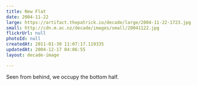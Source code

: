 ```yaml
---
title: New Flat
date: 2004-11-22
large: https://artifact.thepatrick.io/decade/large/2004-11-22-1723.jpg
small: http://cdn.m.ac.nz/decade/images/small/20041122.jpg
flickrUrl: null
photoId: null
createdAt: 2011-01-30 11:07:17.119335
updatedAt: 2004-12-17 04:06:55
layout: decade-image

---
```

Seen from behind, we occupy the bottom half.

